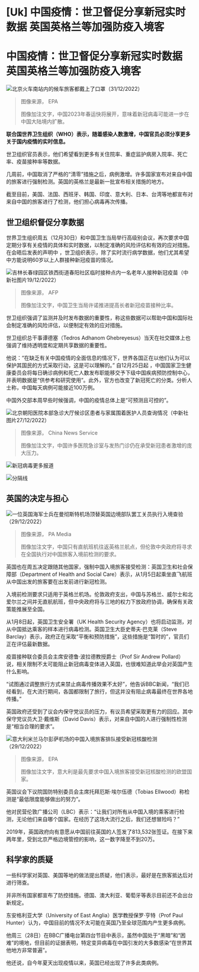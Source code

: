 # [Uk] 中国疫情：世卫督促分享新冠实时数据 英国英格兰等加强防疫入境客

#  中国疫情：世卫督促分享新冠实时数据 英国英格兰等加强防疫入境客


![北京火车南站内的候车旅客都戴上了口罩（31/12/2022）](_128166099_071050-shutterstock_editorial_people_travel_for_new_year_holid_13689403d.jpg)

> 图像来源，  EPA
>
> 图像加注文字，中国2023年春运快将展开，意味着新冠病毒可能进一步在中国大陆境内扩散。

**联合国世界卫生组织（WHO）表示，随着感染人数激增，中国官员必须分享更多关于国内疫情的实时信息。**

世卫组织官员表示，他们希望看到更多有关住院率、重症监护病房入院率、死亡率、疫苗接种率等数据。

几周前，中国取消了严格的“清零”措施之后，病例激增。许多国家宣布对来自中国的旅客进行强制检测。英国的英格兰是最新一批宣布相关措施的地方。

截至目前，美国、法国、西班牙、韩国、印度、意大利、日本、台湾等地都宣布对来自中国的旅客进行了检测，他们担心病毒再次传播。

##  世卫组织督促分享数据

世界卫生组织周五（12月30日）和中国卫生当局举行高级别会议，再次要求中国定期分享有关疫情的具体和实时数据，以制定准确的风险评估和有效的应对措施。
 在会晤后发表的声明中  ，世卫组织表示，除了实时流行病学数据，他们尤其希望中方能说明60岁以上人群接种新冠疫苗的情况。

![吉林长春绿园区铁西街道春阳社区临时接种点内一名老年人接种新冠疫苗（中新社图片19/12/2022）](_128166101_s63a0161e0cf2c7b409d561c0_1.jpg)

> 图像来源，  AFP
>
> 图像加注文字，中国卫生当局许诺推进提高长者新冠疫苗接种比率。

世卫组织强调了监测并及时发布数据的重要性，称这些数据可以帮助中国和国际社会制定准确的风险评估，以便制定有效的应对措施。

世卫组织总干事谭德塞（Tedros Adhanom Ghebreyesus）当天在社交媒体上也强调了维持透明度和定期共享数据的重要性。

他说：“在缺乏有关中国疫情的全面信息的情况下，世界各国正在以他们认为可以保护其国民的方式采取行动，这是可以理解的。”
 自12月25日起  ，中国国家卫生健康委员会将每日确诊病例和死亡人数发布职能移交予下级中国疾病预防控制中心，并表明数据是“供参考和研究使用”。此外，官方也改变了新冠死亡的分类。分析人士称，中国每天病例可能接近100万例。

中国外交部本周早些时候强调，中国的疫情总体上是“可预测且可控的”。

![北京朝阳医院本部急诊大厅候诊区患者与家属围着医护人员查询情况（中新社图片27/12/2022）](_128166103_s63aaf5200cf2910e2a057be6_1.jpg)

> 图像来源，  China News Service
>
> 图像加注文字，中国许多医院急诊室与发热门诊仍在承受新冠患者激增的庞大压力。

![新冠病毒更多报道](_112502995_cps_web_banner_top_640x3-nc.png)

![分隔线](_112502996_cps_web_banner_bottom_640x3-nc.png)

##  英国的决定与担心

![一位英国海军士兵在曼彻斯特机场顶替英国边境部队罢工关员执行入境查验（29/12/2022）](_128166126_124427.industry-strikes-borderforce-12424941a_pictures_pri13.jpg)

> 图像来源，  PA Media
>
> 图像加注文字，中国只有直航班机往返英格兰航点，但伦敦中央政府将寻求在全国执行对中国旅客入境前检测的要求。

英国也在周五决定跟随其他国家，强制中国入境旅客接受检测：英国卫生和社会保障部（Department of Health and Social Care）表示，从1月5日起乘坐直飞航班从中国出发的旅客要在出发前进行新冠检测。

入境前检测要求只适用于英格兰机场。伦敦政府支出，中国与苏格兰、威尔士和北爱尔兰之间并无直航航班，但中央政府将与三地的权力下放政府协调，确保有关政策能推展至全国。

从1月8日起，英国卫生安全署（UK Health Security Agency）也将启动监测，对从中国抵达乘客的样本进行病毒检测。英国卫生大臣史蒂夫·巴克莱（Steve Barclay）表示，政府正在采取“平衡和预防措施”，这些措施是“暂时的”，官员们正在评估最新数据。


疫苗接种联合委员会主席安德鲁·波拉德教授爵士（Prof Sir Andrew Pollard）说，相关限制不太可能阻止新冠病毒变体进入英国，也很难知道此举会对英国产生什么影响。

“试图通过调整旅行方式来禁止病毒传播效果不太好”，他告诉BBC新闻，“我们已经看到，在大流行期间，各国都限制了旅行，但这并没有阻止病毒最终在世界各地传播。”

英国政府还受到了议会内保守党议员的压力，有议员希望采取更有力的回应。其中保守党议员大卫·戴维斯（David Davis）表示，对来自中国的人进行强制性检测是“相当合理的要求”。

![意大利米兰马尔彭萨机场的中国入境旅客排队接受新冠核酸检测（29/12/2022）](_128166097_112351-shutterstock_editorial_italy_starts_covid_tests_for_arr_13688532k.jpg)

> 图像来源，  EPA
>
> 图像加注文字，意大利是最先要求中国入境旅客接受新冠核酸检测的欧盟国家。

英国议会下议院国防特别委员会主席托拜厄斯·埃尔伍德（Tobias Ellwood）称检测是“最低限度能够做出的努力”。

他对民营伦敦广播公司（LBC）表示：“让我们对所有从中国入境的乘客进行检测，无论他们来自哪个国家。在经历了这场大流行之后，我们还想冒险吗？”

2019年，英国政府向有意愿从中国前往英国的人签发了813,532张签证。在接下来两年里，受到北京严格边境管控的影响，这一数字降至不到20万。

##  科学家的质疑

一些科学家对英国、美国等地的做法提出质疑，他们表示，最好是在旅客抵达后对进行筛查。

并非所有国家都宣布了防控措施。德国、澳大利亚、葡萄牙等表示目前还不会出台新规定。

东安格利亚大学（University of East Anglia）医学教授保罗·亨特（Prof Paul Hunter）认为，中国目前的情况不太可能在英国乃至全球范围内产生更多病例。

他周三（28日）在BBC广播电台第四台节目中表示，虽然中国处于“黑暗”和“困难”的境地，但目前的证据表明，特定变异病毒在中国引发的大多数感染“在世界其他地方非常普遍”。

他还说，自今年夏天出现疫情以来，英国已经出现了许多此类病例。



